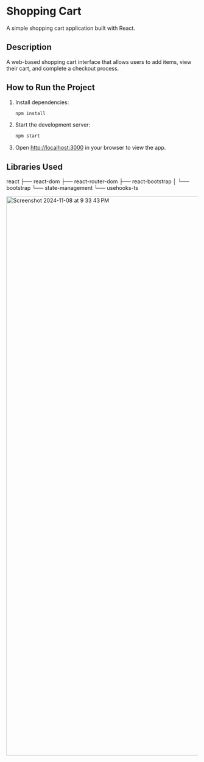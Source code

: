 # Shopping Cart

A simple shopping cart application built with React.

## Description

A web-based shopping cart interface that allows users to add items, view their cart, and complete a checkout process.

## How to Run the Project

1. Install dependencies:
   ```bash
   npm install
   ```
2. Start the development server:
   ```bash
   npm start
   ```
3. Open [http://localhost:3000](http://localhost:3000) in your browser to view the app.

## Libraries Used

react
├── react-dom
├── react-router-dom
├── react-bootstrap
│   └── bootstrap
└── state-management
    └── usehooks-ts

<img width="1470" alt="Screenshot 2024-11-08 at 9 33 43 PM" src="https://github.com/user-attachments/assets/db82d4ca-5a0e-4c3b-a92c-8f1dde3123db">
